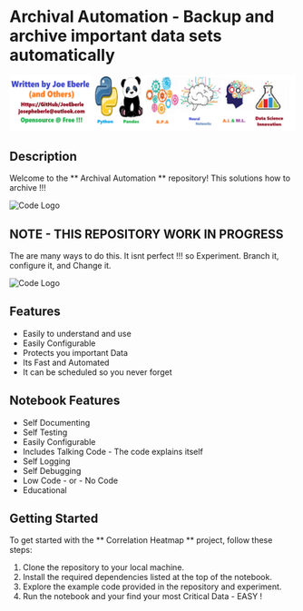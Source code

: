 # Archival Automation  - Backup and archive important data sets automatically 

![Code Logo](developer.png)

## Description

Welcome to the ** Archival Automation ** repository! This solutions how to archive !!!   

![Code Logo](correlation_heatmap.png)

## NOTE - THIS REPOSITORY WORK IN PROGRESS 

The are many ways to do this. It isnt perfect !!! so Experiment. Branch it, configure it, and Change it. 

![Code Logo](correlation_heatmap_example.png)

## Features

- Easily to understand and use  
- Easily Configurable 
- Protects you important Data
- Its Fast and Automated
- It can be scheduled so you never forget 


## Notebook Features

- Self Documenting 
- Self Testing 
- Easily Configurable
- Includes Talking Code - The code explains itself
- Self Logging 
- Self Debugging 
- Low Code - or - No Code
- Educational 

## Getting Started

To get started with the ** Correlation Heatmap ** project, follow these steps:

1. Clone the repository to your local machine.
2. Install the required dependencies listed at the top of the notebook.
3. Explore the example code provided in the repository and experiment.
4. Run the notebook and your find your most Critical Data - EASY !

 




